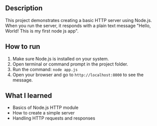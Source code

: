 ## Description

This project demonstrates creating a basic HTTP server using Node.js. When you run the server, it responds with a plain text message "Hello, World! This is my first node js app".

## How to run

1. Make sure Node.js is installed on your system.
2. Open terminal or command prompt in the project folder.
3. Run the command: `node app.js`
4. Open your browser and go to `http://localhost:8000` to see the message.

## What I learned

- Basics of Node.js HTTP module
- How to create a simple server
- Handling HTTP requests and responses
